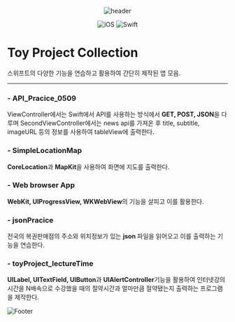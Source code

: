 <div align=center>

![header](https://capsule-render.vercel.app/api?type=Waving&color=F&height=300&section=header&text=Toy%20Project%20Collection&fontSize=70&animation=fadeIn&fontColor=FFFFFF)

![iOS](https://img.shields.io/badge/iOS-000000?style=for-the-badge&logo=ios&logoColor=white) ![Swift](https://img.shields.io/badge/swift-F54A2A?style=for-the-badge&logo=swift&logoColor=white)
  
<div align = left>
  
# Toy Project Collection
스위프트의 다양한 기능을 연습하고 활용하여 간단히 제작된 앱 모음.

---
### - API_Pracice_0509
ViewController에서는 Swift에서 API를 사용하는 방식에서 **GET, POST, JSON**을 다루며
SecondViewController에서는 news api를 가져온 후 title, subtitle, imageURL 등의 정보를 사용하여 tableView에 출력한다.

### - SimpleLocationMap
**CoreLocation**과 **MapKit**을 사용하여 화면에 지도를 출력한다.
  
### - Web browser App
**WebKit, UIProgressView, WKWebView**의 기능을 살피고 이를 활용한다.
  
### - jsonPracice
전국의 복권판매점의 주소와 위치정보가 있는 **json** 파일을 읽어오고 이를 출력하는 기능을 연습한다.
  
### - toyProject_lectureTime
**UILabel, UITextField, UIButton**과 **UIAlertController**기능을 활용하여 인터넷강의시간을 N배속으로 수강했을 때의 절약시간과 얼마만큼 절약됐는지 출력하는 프로그램을 제작한다.
  
![Footer](https://capsule-render.vercel.app/api?type=Waving&color=F&height=150&section=footer&animation=fadeIn) 
